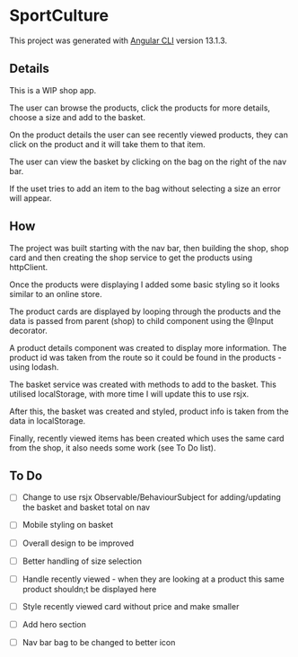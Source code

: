# SportCulture

This project was generated with [Angular CLI](https://github.com/angular/angular-cli) version 13.1.3.

## Details

This is a WIP shop app. 

The user can browse the products, click the products for more details, choose a size and add to the basket. 

On the product details the user can see recently viewed products, they can click on the product and it will take them to that item.

The user can view the basket by clicking on the bag on the right of the nav bar.

If the uset tries to add an item to the bag without selecting a size an error will appear.


## How

The project was built starting with the nav bar, then building the shop, shop card and then creating the shop service to get the products using httpClient.

Once the products were displaying I added some basic styling so it looks similar to an online store. 

The product cards are displayed by looping through the products and the data is passed from parent (shop) to child component using the @Input decorator.

A product details component was created to display more information. The product id was taken from the route so it could be found in the products - using lodash.

The basket service was created with methods to add to the basket. This utilised localStorage, with more time I will update this to use rsjx. 

After this, the basket was created and styled, product info is taken from the data in localStorage.

Finally, recently viewed items has been created which uses the same card from the shop, it also needs some work (see To Do list).


## To Do

- [ ] Change to use rsjx Observable/BehaviourSubject for adding/updating the basket and basket total on nav
- [ ] Mobile styling on basket
- [ ] Overall design to be improved
- [ ] Better handling of size selection
- [ ] Handle recently viewed - when they are looking at a product this same product shouldn;t be displayed here
- [ ] Style recently viewed card without price and make smaller
- [ ] Add hero section
- [ ] Nav bar bag to be changed to better icon


